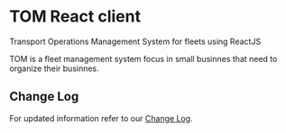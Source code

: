 # TOM React client

Transport Operations Management System for fleets using ReactJS

TOM is a fleet management system focus in small businnes that need to organize their businnes.

## Change Log

For updated information refer to our [Change Log](changeLog.md).
